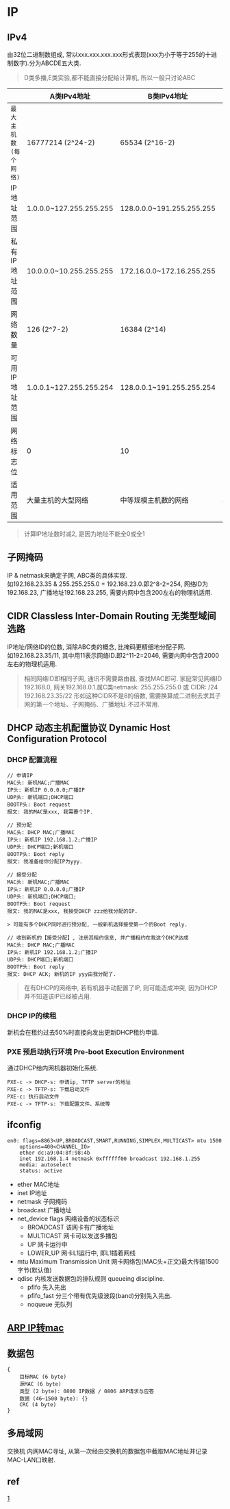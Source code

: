 # IP

## IPv4

由32位二进制数组成, 常以xxx.xxx.xxx.xxx形式表现(xxx为小于等于255的十进制数字).分为ABCDE五大类.

> D类多播,E类实验,都不能直接分配给计算机, 所以一般只讨论ABC

|                            | A类IPv4地址             | B类IPv4地址               | C类IPv4地址                 |
| -------------------------- | ----------------------- | ------------------------- | --------------------------- |
| `最大主机数(每个网络)` | 16777214 (2^24-2)       | 65534 (2^16-2)            | 254 (2^8-2)                 |
| IP地址范围                 | 1.0.0.0~127.255.255.255 | 128.0.0.0~191.255.255.255 | 192.0.0.0~223.255.255.255   |
| 私有IP地址范围             | 10.0.0.0~10.255.255.255 | 172.16.0.0~172.16.255.255 | 192.168.0.0~192.168.255.255 |
| 网络数量                 | 126 (2^7-2)             | 16384 (2^14)              | 2097152 (2^21)              |
| 可用IP地址范围             | 1.0.0.1~127.255.255.254 | 128.0.0.1~191.255.255.254 | 192.0.0.1~223.255.255.254   |
| 网络标志位                 | 0                       | 10                        | 110                         |
| 适用范围                   | 大量主机的大型网络      | 中等规模主机数的网络      | 小型局域网                  |

> 计算IP地址数时减2, 是因为地址不能全0或全1

## 子网掩码

IP & netmask来确定子网, ABC类的具体实现.  
如192.168.23.35 & 255.255.255.0 = 192.168.23.0.即2^8-2=254, 网络ID为192.168.23, 广播地址192.168.23.255, 需要内网中包含200左右的物理机适用.

## CIDR Classless Inter-Domain Routing 无类型域间选路

IP地址/网络ID的位数, 消除ABC类的概念, 比掩码更精细地分配子网.  
如192.168.23.35/11, 其中用11表示网络ID.即2^11-2=2046, 需要内网中包含2000左右的物理机适用.

> 相同网络ID即相同子网, 通讯不需要路由器, 查找MAC即可.
> 家庭常见网络ID 192.168.0, 网关192.168.0.1.属C类netmask: 255.255.255.0 或 CIDR: /24
> 192.168.23.35/22 形如这种CIDR不是8的倍数, 需要换算成二进制去求其子网的第一个地址、子网掩码、广播地址.不过不常用.

## DHCP 动态主机配置协议 Dynamic Host Configuration Protocol

### DHCP 配置流程

```UDP
// 申请IP
MAC头: 新机MAC;广播MAC
IP头: 新机IP 0.0.0.0;广播IP
UDP头: 新机端口;DHCP端口
BOOTP头: Boot request
报文: 我的MAC是xxx, 我需要个IP.

// 预分配
MAC头: DHCP MAC;广播MAC
IP头: 新机IP 192.168.1.2;广播IP
UDP头: DHCP端口;新机端口
BOOTP头: Boot reply
报文: 我准备给你分配IP为yyy.

// 接受分配
MAC头: 新机MAC;广播MAC
IP头: 新机IP 0.0.0.0;广播IP
UDP头: 新机端口;DHCP端口;
BOOTP头: Boot request
报文: 我的MAC是xxx, 我接受DHCP zzz给我分配的IP.

> 可能有多个DHCP同时进行预分配, 一般新机选择接受第一个的Boot reply.

// 收到新机的【接受分配】, 注册其租约信息, 并广播租约在我这个DHCP达成
MAC头: DHCP MAC;广播MAC
IP头: 新机IP 192.168.1.2;广播IP
UDP头: DHCP端口;新机端口
BOOTP头: Boot reply
报文: DHCP ACK; 新机的IP yyy由我分配了.
```

> 在有DHCP的网络中, 若有机器手动配置了IP, 则可能造成冲突, 因为DHCP并不知道该IP已经被占用.

### DHCP IP的续租

新机会在租约过去50%时直接向发出更新DHCP租约申请.

### PXE 预启动执行环境 Pre-boot Execution Environment

通过DHCP给内网机器初始化系统.

```PXE
PXE-c -> DHCP-s: 申请ip, TFTP server的地址
PXE-c -> TFTP-s: 下载启动文件
PXE-c: 执行启动文件
PXE-c -> TFTP-s: 下载配置文件、系统等
```

## ifconfig

```ifconfig
en0: flags=8863<UP,BROADCAST,SMART,RUNNING,SIMPLEX,MULTICAST> mtu 1500
    options=400<CHANNEL_IO>
    ether dc:a9:04:8f:98:4b
    inet 192.168.1.4 netmask 0xffffff00 broadcast 192.168.1.255
    media: autoselect
    status: active
```

- ether MAC地址
- inet IP地址
- netmask 子网掩码
- broadcast 广播地址
- net_device flags 网络设备的状态标识
  - BROADCAST 该网卡有广播地址
  - MULTICAST 网卡可以发送多播包
  - UP 网卡运行中
  - LOWER_UP 网卡L1运行中, 即L1插着网线
- mtu Maximum Transmission Unit 网卡网络包(MAC头+正文)最大传输1500字节(默认值)
- qdisc 内核发送数据包的排队规则 queueing discipline.
  - pfifo 先入先出
  - pfifo_fast 分三个带有优先级波段(band)分别先入先出.
  - noqueue 无队列

## [ARP IP转mac](ARP.md)

## 数据包

```netdata
{
    目标MAC (6 byte)
    源MAC (6 byte)
    类型 (2 byte): 0800 IP数据 / 0806 ARP请求与应答
    数据 (46~1500 byte): {}
    CRC (4 byte)
}
```

## 多局域网

交换机 内网MAC寻址, 从第一次经由交换机的数据包中截取MAC地址并记录MAC-LAN口映射.  

## ref

[1](https://blog.csdn.net/yexiangCSDN/article/details/85259714)
